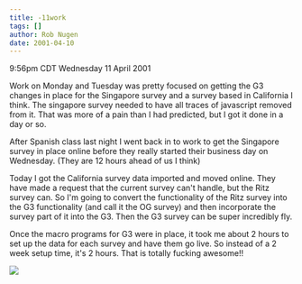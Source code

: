 ```yaml
---
title: -11work
tags: []
author: Rob Nugen
date: 2001-04-10
---
```


<title>work lately</title>
<p class=date>9:56pm CDT Wednesday 11 April 2001</p>

<p>Work on Monday and Tuesday was pretty focused on getting the G3
changes in place for the Singapore survey and a survey based in
California I think.  The singapore survey needed to have all traces of
javascript removed from it.  That was more of a pain than I had
predicted, but I got it done in a day or so.</p>

<p>After Spanish class last night I went back in to work to get the
Singapore survey in place online before they really started their
business day on Wednesday.  (They are 12 hours ahead of us I think)</p>

<p>Today I got the California survey data imported and moved online.
They have made a request that the current survey can't handle, but the
Ritz survey can.  So I'm going to convert the functionality of the
Ritz survey into the G3 functionality (and call it the OG survey) and
then incorporate the survey part of it into the G3.  Then the G3
survey can be super incredibly fly.</p>

<p>Once the macro programs for G3 were in place, it took me about 2
hours to set up the data for each survey and have them go live.  So
instead of a 2 week setup time, it's 2 hours.  That is totally fucking
awesome!!</p>

<p><img src='/images/rob/wL-ROB.gif'/></p>

